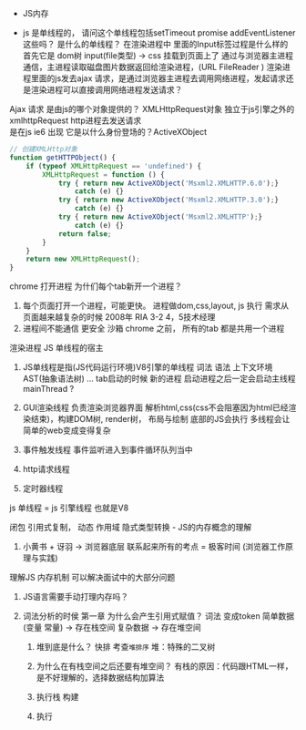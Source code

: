 - JS内存

- js 是单线程的， 请问这个单线程包括setTimeout  promise  addEventListener这些吗？ 是什么的单线程？
在渲染进程中 里面的Input标签过程是什么样的 首先它是 dom树 input(file类型) -> css 挂载到页面上了  通过与浏览器主进程通信，主进程读取磁盘图片数据返回给渲染进程，(URL FileReader ) 渲染进程里面的js发去ajax 请求，是通过浏览器主进程去调用网络进程，发起请求还是渲染进程可以直接调用网络进程发送请求？

Ajax  请求  是由js的哪个对象提供的？ XMLHttpRequest对象
独立于js引擎之外的 xmlhttpRequest  http进程去发送请求  
是在js ie6 出现 它是以什么身份登场的？ActiveXObject

```js
// 创建XMLHttp对象
function getHTTPObject() {
    if (typeof XMLHttpRequest == 'undefined') {
        XMLHttpRequest = function () {
            try { return new ActiveXObject('Msxml2.XMLHTTP.6.0');}
                catch (e) {}
            try { return new ActiveXObject('Msxml2.XMLHTTP.3.0');}
                catch (e) {}
            try { return new ActiveXObject('Msxml2.XMLHTTP');}
                catch (e) {}
            return false;
        }
    }
    return new XMLHttpRequest();
}
```

chrome  打开进程   为什们每个tab新开一个进程？
1. 每个页面打开一个进程，可能更快。
    进程做dom,css,layout, js 执行  需求从页面越来越复杂的时候 2008年 RIA 3-2  4，5技术经理
2. 进程间不能通信 更安全 沙箱
chrome 之前， 所有的tab 都是共用一个进程

渲染进程  JS   单线程的宿主   


1. JS单线程是指(JS代码运行环境)V8引擎的单线程  词法  语法  上下文环境 AST(抽象语法树) ...
   tab启动的时候 新的进程  启动进程之后一定会启动主线程 mainThread
? 

1. GUI渲染线程
   负责渲染浏览器界面  解析html,css(css不会阻塞因为html已经渲染结束)，构建DOM树, render树， 布局与绘制 底部的JS会执行
   多线程会让简单的web变成变得复杂
2. 事件触发线程
   事件监听进入到事件循环队列当中
3. http请求线程
4. 定时器线程


js 单线程 = js 引擎线程 也就是V8

闭包 引用式复制， 动态 作用域 隐式类型转换 - JS的内存概念的理解

1. 小黄书 + 讶羽 -> 浏览器底层 联系起来所有的考点 = 极客时间 (浏览器工作原理与实践) 

理解JS 内存机制 可以解决面试中的大部分问题
1. JS语言需要手动打理内存吗？

2. 词法分析的时侯  第一章
   为什么会产生引用式赋值？  词法 变成token
   简单数据(变量 常量) -> 存在栈空间
   复杂数据  ->  存在堆空间
   1. 堆到底是什么？  快排  考查`堆排序`
      堆：特殊的二叉树
   2. 为什么在有栈空间之后还要有堆空间？
   有栈的原因：代码跟HTML一样，是不好理解的，选择数据结构加算法


   1. 执行栈 构建
   2. 执行  